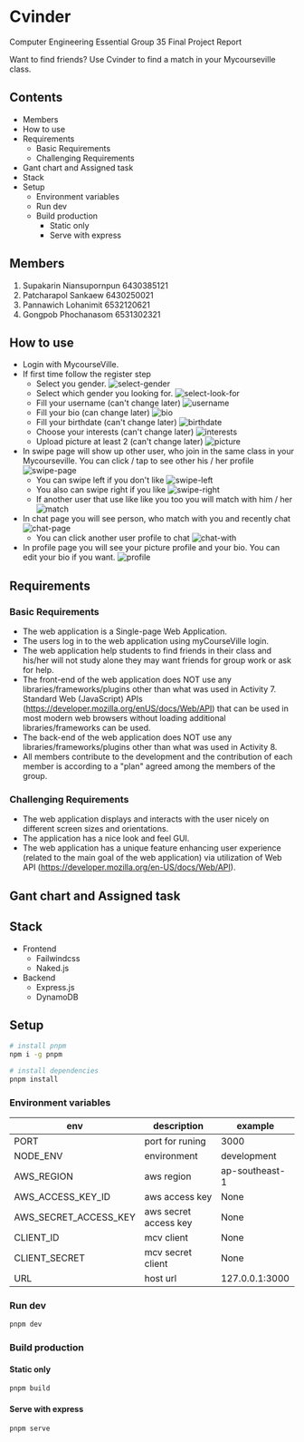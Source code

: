 # Cvinder

Computer Engineering Essential Group 35 Final Project Report

Want to find friends? Use Cvinder to find a match in your Mycourseville class.

## Contents

- Members
- How to use
- Requirements
  - Basic Requirements
  - Challenging Requirements
- Gant chart and Assigned task
- Stack
- Setup
  - Environment variables
  - Run dev
  - Build production
    - Static only
    - Serve with express

## Members

1. Supakarin Niansupornpun 6430385121
2. Patcharapol Sankaew 6430250021
3. Pannawich Lohanimit 6532120621
4. Gongpob Phochanasom 6531302321

## How to use

- Login with MycourseVille.
- If first time follow the register step
    - Select you gender.
    ![select-gender](./assets/select-gender.png)
    - Select which gender you looking for.
    ![select-look-for](./assets/select-looking-for.png)
    - Fill your username (can't change later)
    ![username](./assets/username.png)
    - Fill your bio (can change later)
    ![bio](./assets/bio.png)
    - Fill your birthdate (can't change later)
    ![birthdate](./assets/birthdate.png)
    - Choose your interests (can't change later)
    ![interests](./assets/interests.png)
    - Upload picture at least 2 (can't change later)
    ![picture](./assets/picture.png)
- In swipe page will show up other user, who join in the same class in your Mycourseville. You can click / tap to see other his / her profile
![swipe-page](./assets/swipe-page.png)
    - You can swipe left if you don't like
    ![swipe-left](./assets/swipe-left.png)
    - You also can swipe right if you like
    ![swipe-right](./assets/swipe-right.png)
    - If another user that use like like you too you will match with him / her
    ![match](./assets/match.png)
- In chat page you will see person, who match with you and recently chat
![chat-page](./assets/chat-page.png)
    - You can click another user profile to chat
    ![chat-with](./assets/chat-with.png)
- In profile page you will see your picture profile and your bio. You can edit your bio if you want.
![profile](./assets/profile.png)




## Requirements

### Basic Requirements

- The web application is a Single-page Web Application.
- The users log in to the web application using myCourseVille login.
- The web application help students to find friends in their class and his/her will not study alone they may want friends for group work or ask for help.
- The front-end of the web application does NOT use any libraries/frameworks/plugins other than what was used in Activity 7. Standard Web (JavaScript) APIs (https://developer.mozilla.org/enUS/docs/Web/API) that can be used in most modern web browsers without loading additional libraries/frameworks can be used.
- The back-end of the web application does NOT use any libraries/frameworks/plugins other than what was used in Activity 8.
- All members contribute to the development and the contribution of each member is according to a "plan" agreed among the members of the group. 

### Challenging Requirements

- The web application displays and interacts with the user nicely on different screen sizes and orientations.
- The application has a nice look and feel GUI.
- The web application has a unique feature enhancing user experience (related to the main goal of the web application) via utilization of Web API (https://developer.mozilla.org/en-US/docs/Web/API).

## Gant chart and Assigned task

## Stack

- Frontend
  - Failwindcss
  - Naked.js
- Backend
  - Express.js
  - DynamoDB

## Setup

```bash
# install pnpm
npm i -g pnpm

# install dependencies
pnpm install
```

### Environment variables

| env | description | example |
|---|---|---|
|PORT| port for runing| 3000 |
|NODE_ENV| environment | development |
|AWS_REGION| aws region |ap-southeast-1|
|AWS_ACCESS_KEY_ID| aws access key| None |
|AWS_SECRET_ACCESS_KEY| aws secret access key | None |
|CLIENT_ID| mcv client | None|
|CLIENT_SECRET| mcv secret client |None |
|URL| host url |127.0.0.1:3000|


### Run dev

```bash
pnpm dev
```

### Build production

#### Static only

```bash
pnpm build
```

#### Serve with express

```bash
pnpm serve
```
